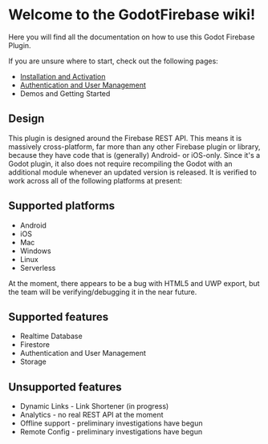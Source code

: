 # Welcome to the GodotFirebase wiki!

Here you will find all the documentation on how to use this Godot Firebase Plugin.

If you are unsure where to start, check out the following pages:

* [Installation and Activation](https://github.com/WolfgangSenff/GodotFirebase/wiki/Installation-and-Activation)
* [Authentication and User Management](https://github.com/WolfgangSenff/GodotFirebase/wiki/Authentication-and-User-Management)
* Demos and Getting Started

## Design
This plugin is designed around the Firebase REST API. This means it is massively cross-platform, far more than any other Firebase plugin or library, because they have code that is (generally) Android- or iOS-only. Since it's a Godot plugin, it also does not require recompiling the Godot with an additional module whenever an updated version is released. It is verified to work across all of the following platforms at present:

## Supported platforms
* Android
* iOS
* Mac
* Windows
* Linux
* Serverless

At the moment, there appears to be a bug with HTML5 and UWP export, but the team will be verifying/debugging it in the near future.

## Supported features
* Realtime Database
* Firestore
* Authentication and User Management
* Storage

## Unsupported features
* Dynamic Links - Link Shortener (in progress)
* Analytics - no real REST API at the moment
* Offline support - preliminary investigations have begun
* Remote Config - preliminary investigations have begun